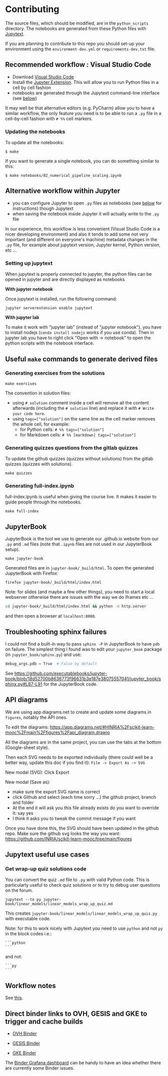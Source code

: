 # Contributing

The source files, which should be modified, are in the `python_scripts`
directory. The notebooks are generated from these Python files with
[Jupytext](https://jupytext.readthedocs.io/).

If you are planning to contribute to this repo you should set-up your
environment using the `environment-dev.yml` or `requirements-dev.txt` file.

## Recommended workflow : Visual Studio Code

- Download [Visual Studio Code](https://code.visualstudio.com/)
- Install the [Jupyter Extension](https://marketplace.visualstudio.com/items?itemName=ms-toolsai.jupyter).
  This will allow you to run Python files in a cell by cell fashion
- notebooks are generated through the Jupytext command-line interface (see
  [below](#updating-the-notebooks))

It may well be that alternative editors (e.g. PyCharm) allow you to have a
similar workflow, the only feature you need is to be able to run a `.py` file
in a cell-by-cell fashion with `# %%` cell markers.

### Updating the notebooks

To update all the notebooks:

```
$ make
```

If you want to generate a single notebook, you can do something similar to this:
```
$ make notebooks/02_numerical_pipeline_scaling.ipynb
```

## Alternative workflow within Jupyter

- you can configure Jupyter to open `.py` files as notebooks (see
  [below](#setting-up-jupytext) for instructions) though Jupytext
- when saving the notebook inside Jupyter it will actually write to the `.py` file

In our experience, this workflow is less convenient (Visual Studio Code is a
nicer developing environment) and also it tends to add some not very important
(and different on everyone's machine) metadata changes in the `.py` file, for
example about jupytext version, Jupyter kernel, Python version, etc ...

### Setting up jupytext

When jupytext is properly connected to jupyter, the python files can be
opened in jupyter and are directly displayed as notebooks

**With jupyter notebook**

Once jupytext is installed, run the following command:

```
jupyter serverextension enable jupytext
```

**With jupyter lab**

To make it work with "jupyter lab" (instead of
"jupyter notebook"), you have to install nodejs (`conda install nodejs`
works if you use conda). Then in jupyter lab you have to right click
"Open with -> notebook" to open the python scripts with the notebook
interface.

## Useful `make` commands to generate derived files

### Generating exercises from the solutions

```
make exercises
```

The convention in solution files:
- using `# solution` comment inside a cell will remove all the content afterwards
  (including the `# solution` line) and replace it with `# Write your code here`.
- using `tags=["solution"]` on the same line as the cell marker removes the
  whole cell, for example:
  + for Python cells: `# %% tags=["solution"]`
  + for Markdown cells: `# %% [markdown] tags=["solution"]`

### Generating quizzes questions from the gitlab quizzes

To update the github quizzes (quizzes without solutions) from the gitlab
quizzes (quizzes with solutions).

```
make quizzes
```

### Generating full-index.ipynb

full-index.ipynb is useful when giving the course live. It makes it easier to guide people
through the notebooks.

```
make full-index
```

## JupyterBook

JupyterBook is the tool we use to generate our .github.io website from our
`.py` and `.md` files (note that `.ipynb` files are not used in our JupyterBook
setup).

```
make jupyter-book
```

Generated files are in `jupyter-book/_build/html`. To open the generated JupyterBook with Firefox:
```
firefox jupyter-book/_build/html/index.html
```

Note: for slides (and maybe a few other things), you need to start a local
webserver otherwise there are issues with the way we do iframes etc ...

```sh
cd jupyter-book/_build/html/index.html && python -m http.server
```

and then open a browser at `localhost:8000`.

## Troubleshooting sphinx failures

I could not find a built-in way to pass `sphinx -P` in JupyterBook to have `pdb`
on failure. The simplest thing I found was to edit your `jupyter_book` package
(in `jupyter_book/sphinx.py`) and use:
```py
debug_args.pdb = True  # False by default
```
See https://github.com/executablebooks/jupyter-book/blob/18d52700b8636773f96631b3e187e38075557041/jupyter_book/sphinx.py#L87-L91
for the JupyterBook code.

## API diagrams

We are using app.diagrams.net to create and update some diagrams in `figures`,
notably the API ones.

To edit the diagrams:
https://app.diagrams.net/#HINRIA%2Fscikit-learn-mooc%2Fmain%2Ffigures%2Fapi_diagram.drawio

All the diagrams are in the same project, you can use the tabs at the bottom
(Google-sheet style).

Then each SVG needs to be exported individually (there could well be a better
way, update this doc if you find it): `File -> Export As -> SVG`

New modal (SVG): Click Export

New modal (Save as):
- make sure the export SVG name is correct
- click Github and select (each time sorry ...) the github project, branch and
  folder
- At the end it will ask you this file already exists do you want to override
  it: say yes
- I think it asks you to tweak the commit message if you want

Once you have done this, the SVG should have been updated in the github repo.
Make sure the github svg looks the way you want:
https://github.com/INRIA/scikit-learn-mooc/tree/main/figures

## Jupytext useful use cases

### Get wrap-up quiz solutions code

You can convert the quiz `.md` file to `.py` with valid Python code. This is
particularly useful to check quiz solutions or to try to debug user questions
on the forum.

```
jupytext --to py jupyter-book/linear_models/linear_models_wrap_up_quiz.md
```

This creates `jupyter-book/linear_models/linear_models_wrap_up_quiz.py` with
executable code.

Note: for this to work nicely with Jupytext you need to use `python` and not
`py` in the block codes i.e.:
``````
```python
```
``````

and not:
``````
```py
```
``````

##  Workflow notes

See [this](./workflow-notes.md).

## Direct binder links to OVH, GESIS and GKE to trigger and cache builds

- [OVH Binder](https://ovh.mybinder.org/v2/gh/INRIA/scikit-learn-mooc/main?filepath=full-index.ipynb)

- [GESIS Binder](https://gesis.mybinder.org/v2/gh/INRIA/scikit-learn-mooc/main?filepath=full-index.ipynb)

- [GKE Binder](https://gke.mybinder.org/v2/gh/INRIA/scikit-learn-mooc/main?filepath=full-index.ipynb)

The [Binder Grafana dashboard](https://grafana.mybinder.org/d/3SpLQinmk/1-overview?orgId=1)
can be handy to have an idea whether there are currently some Binder issues.
